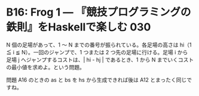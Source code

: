 




# B16: Frog 1 — 『競技プログラミングの鉄則』をHaskellで楽しむ 030

N 個の足場があって、1 〜 N までの番号が振られている。各足場の高さは hi（1 ≦ i ≦ N）。一回のジャンプで、1 つまたは 2 つ先の足場に行ける。足場 i から 足場 j へジャンプするコストは、| hi - hj | であるとき、1 から N までいくコストの最小値を求めよ。という問題。

問題 A16 のときの as と bs を hs から生成できれば後は A12 とまったく同じですね。
